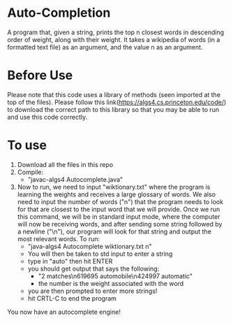 # Auto-Completion
A program that, given a string, prints the top n closest words in descending order of weight, along with their weight. It takes a wikipedia of words (in a formatted text file) as an argument, and the value n as an argument. 

# Before Use
Please note that this code uses a library of methods (seen imported at the top of the files). 
Please follow this link(https://algs4.cs.princeton.edu/code/) to download the correct path to this library so that you may be able to run and use this code correctly. 

# To use
1. Download all the files in this repo
2. Compile: 
    - "javac-algs4 Autocomplete.java"
3. Now to run, we need to input "wiktionary.txt" where the program is learning the weights and receives a large glossary of words. We also need to input the number of words ("n") that the program needs to look for that are closest to the input word that we will provide. Once we run this command, we will be in standard input mode, where the computer will now be receiving words, and after sending some string followed by a newline ("\n"), our program will look for that string and output the most relevant words. To run: 
    - "java-algs4 Autocomplete wiktionary.txt n"
    - You will then be taken to std input to enter a string
    - type in "auto" then hit ENTER
    - you should get output that says the following:
        - "2 matches\n619695 automobile\n424997 automatic"
        - the number is the weight associated with the word
    - you are then prompted to enter more strings!
    - hit CRTL-C to end the program
    
 You now have an autocomplete engine!
    
        
    
 
    
